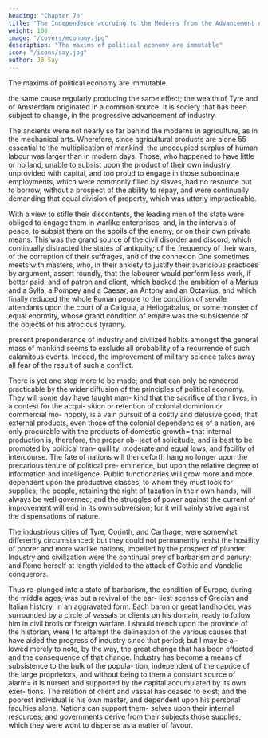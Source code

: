 ```yaml
---
heading: "Chapter 7e"
title: "The Independence accruing to the Moderns from the Advancement of Industry"
weight: 108
image: "/covers/economy.jpg"
description: "The maxims of political economy are immutable"
icon: "/icons/say.jpg"
author: JB Say
---
```




The maxims of political economy are immutable. 

the same cause regularly producing the same effect; the wealth of Tyre and of Amsterdam originated in a common source. It is society that has been subject to change, in the progressive advancement of industry.

The ancients were not nearly so far behind the moderns in agriculture, as in the mechanical arts. Wherefore, since agricultural products are alone 55 essential to the multiplication of mankind, the unoccupied surplus of human labour was larger than in modern days. Those, who happened to have little or no land, unable to subsist upon the product of their own industry, unprovided with capital, and too proud to engage in those subordinate employments, which were commonly filled
by slaves, had no resource but to borrow, without a prospect
of the ability to repay, and were continually demanding that
equal division of property, which was utterly impracticable.

With a view to stifle their discontents, the leading men of the state were obliged to engage them in warlike enterprises, and,
in the intervals of peace, to subsist them on the spoils of the enemy, or on their own private means. This was the grand
source of the civil disorder and discord, which continually distracted the states of antiquity; of the frequency of their
wars, of the corruption of their suffrages, and of the connexion One sometimes meets with masters, who, in their anxiety to
justify their avaricious practices by argument, assert roundly, that the labourer would perform less work, if better paid, and of patron and client, which backed the ambition of a Marius and a Sylla, a Pompey and a Caesar, an Antony and an
Octavius, and which finally reduced the whole Roman people to the condition of servile attendants upon the court of a
Caligula, a Heliogabalus, or some monster of equal enormity, whose grand condition of empire was the subsistence of the
objects of his atrocious tyranny.

present preponderance of industry and civilized habits
amongst the general mass of mankind seems to exclude all
probability of a recurrence of such calamitous events. Indeed,
the improvement of military science takes away all fear of
the result of such a conflict.

There is yet one step more to be made; and that can only be
rendered practicable by the wider diffusion of the principles
of political economy. They will some day have taught man-
kind that the sacrifice of their lives, in a contest for the acqui-
sition or retention of colonial dominion or commercial mo-
nopoly, is a vain pursuit of a costly and delusive good; that
external products, even those of the colonial dependencies of
a nation, are only procurable with the products of domestic
growth= that internal production is, therefore, the proper ob-
ject of solicitude, and is best to be promoted by political tran-
quillity, moderate and equal laws, and facility of intercourse.
The fate of nations will thenceforth hang no longer upon the
precarious tenure of political pre- eminence, but upon the relative degree of information and intelligence. Public functionaries will grow more and more dependent upon the productive classes, to whom they must look for supplies; the people, retaining the right of taxation in their own hands, will always be well governed; and the struggles of power against the current of improvement will end in its own subversion; for it will vainly strive against the dispensations of nature.

The industrious cities of Tyre, Corinth, and Carthage, were somewhat differently circumstanced; but they could not permanently resist the hostility of poorer and more warlike nations, impelled by the prospect of plunder. Industry and civilization were the continual prey of barbarism and penury; and
Rome herself at length yielded to the attack of Gothic and Vandalic conquerors.

Thus re-plunged into a state of barbarism, the condition of
Europe, during the middle ages, was but a revival of the ear-
liest scenes of Grecian and Italian history, in an aggravated
form. Each baron or great landholder, was surrounded by a
circle of vassals or clients on his domain, ready to follow him
in civil broils or foreign warfare.
I should trench upon the province of the historian, were I to
attempt the delineation of the various causes that have aided
the progress of industry since that period; but I may be al-
lowed merely to note, by the way, the great change that has
been effected, and the consequence of that change. Industry
has become a means of subsistence to the bulk of the popula-
tion, independent of the caprice of the large proprietors, and
without being to them a constant source of alarm= it is nursed
and supported by the capital accumulated by its own exer-
tions. The relation of client and vassal has ceased to exist;
and the poorest individual is his own master, and dependent
upon his personal faculties alone. Nations can support them-
selves upon their internal resources; and governments derive
from their subjects those supplies, which they were wont to
dispense as a matter of favour.

